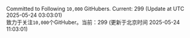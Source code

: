 Committed to Following `10,000` GitHubers. Current: <!-- FOLLOWING_COUNT -->299<!-- FOLLOWING_COUNT --> (Update at UTC <!-- LAST_UPDATED -->2025-05-24 03:03:01<!-- LAST_UPDATED -->)<br>
致力于关注`10,000`个GitHuber。当前：<!-- FOLLOWING_COUNT -->299<!-- FOLLOWING_COUNT --> (更新于北京时间 <!-- LAST_UPDATED_CST -->2025-05-24 11:03:01<!-- LAST_UPDATED_CST -->)
